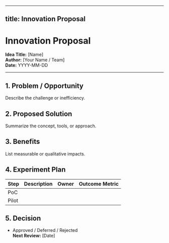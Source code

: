 
---
title: Innovation Proposal
---


# Innovation Proposal

**Idea Title:** [Name]  
**Author:** [Your Name / Team]  
**Date:** YYYY-MM-DD  

---

## 1. Problem / Opportunity
Describe the challenge or inefficiency.

## 2. Proposed Solution
Summarize the concept, tools, or approach.

## 3. Benefits
List measurable or qualitative impacts.

## 4. Experiment Plan
| Step | Description | Owner | Outcome Metric |
|------|--------------|--------|----------------|
| PoC | | | |
| Pilot | | | |

## 5. Decision
- Approved / Deferred / Rejected  
**Next Review:** [Date]
